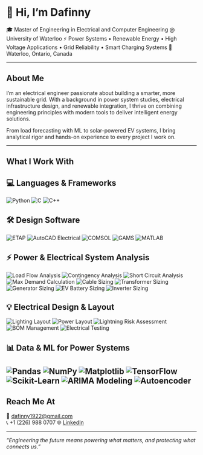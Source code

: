 # 👋 Hi, I’m Dafinny 

🎓 Master of Engineering in Electrical and Computer Engineering @ University of Waterloo
⚡ Power Systems • Renewable Energy • High Voltage Applications • Grid Reliability • Smart Charging Systems
📍 Waterloo, Ontario, Canada

---

## About Me

I’m an electrical engineer passionate about building a smarter, more sustainable grid.
With a background in power system studies, electrical infrastructure design, and renewable integration, I thrive on combining engineering principles with modern tools to deliver intelligent energy solutions.

From load forecasting with ML to solar-powered EV systems, I bring analytical rigor and hands-on experience to every project I work on.

---

## What I Work With

## 💻 **Languages & Frameworks**
![Python](https://img.shields.io/badge/Python-3776AB?style=flat-square&logo=python&logoColor=white)
![C](https://img.shields.io/badge/C-00599C?style=flat-square&logo=c&logoColor=white)
![C++](https://img.shields.io/badge/C++-00599C?style=flat-square&logo=c%2B%2B&logoColor=white)

## 🛠️ **Design Software**
![ETAP](https://img.shields.io/badge/ETAP-E53935?style=flat-square)
![AutoCAD Electrical](https://img.shields.io/badge/AutoCAD%20(Electrical)-0D47A1?style=flat-square)
![COMSOL](https://img.shields.io/badge/COMSOL-1976D2?style=flat-square)
![GAMS](https://img.shields.io/badge/GAMS-512DA8?style=flat-square)
![MATLAB](https://img.shields.io/badge/MATLAB-0076A8?style=flat-square)

## ⚡ **Power & Electrical System Analysis**
![Load Flow Analysis](https://img.shields.io/badge/Load%20Flow%20Analysis-388E3C?style=flat-square)
![Contingency Analysis](https://img.shields.io/badge/Contingency%20Analysis-388E3C?style=flat-square)
![Short Circuit Analysis](https://img.shields.io/badge/Short%20Circuit%20Analysis-D32F2F?style=flat-square)
![Max Demand Calculation](https://img.shields.io/badge/Max%20Demand%20Calculation-F57C00?style=flat-square)
![Cable Sizing](https://img.shields.io/badge/Cable%20Sizing-FF8F00?style=flat-square)
![Transformer Sizing](https://img.shields.io/badge/Transformer%20Sizing-0288D1?style=flat-square)
![Generator Sizing](https://img.shields.io/badge/Generator%20Sizing-039BE5?style=flat-square)
![EV Battery Sizing](https://img.shields.io/badge/EV%20Battery%20Sizing-43A047?style=flat-square)
![Inverter Sizing](https://img.shields.io/badge/Inverter%20Sizing-00796B?style=flat-square)

## 💡 **Electrical Design & Layout**
![Lighting Layout](https://img.shields.io/badge/Lighting%20Layout-FBC02D?style=flat-square)
![Power Layout](https://img.shields.io/badge/Power%20Layout-FBC02D?style=flat-square)
![Lightning Risk Assessment](https://img.shields.io/badge/Lightning%20Risk%20Assessment-FF7043?style=flat-square)
![BOM Management](https://img.shields.io/badge/BOM%20Management-546E7A?style=flat-square)
![Electrical Testing](https://img.shields.io/badge/Electrical%20Testing-1E88E5?style=flat-square)

## 📊 **Data & ML for Power Systems**
![Pandas](https://img.shields.io/badge/Pandas-150458?style=flat-square)
![NumPy](https://img.shields.io/badge/NumPy-013243?style=flat-square)
![Matplotlib](https://img.shields.io/badge/Matplotlib-1565C0?style=flat-square)
![TensorFlow](https://img.shields.io/badge/TensorFlow-FF6F00?style=flat-square)
![Scikit-Learn](https://img.shields.io/badge/Scikit--Learn-F9A825?style=flat-square)
![ARIMA Modeling](https://img.shields.io/badge/ARIMA%20Modeling-6A1B9A?style=flat-square)
![Autoencoder](https://img.shields.io/badge/Autoencoder-4A148C?style=flat-square)
---

## Reach Me At

📧 dafinny1922@gmail.com  
📞 +1 (226) 988 0707
🌐 [LinkedIn]([https://www.linkedin.com/in/vigneshmdm/](https://www.linkedin.com/in/dafinny-thanigaivel-298572245/)) 

---

_“Engineering the future means powering what matters, and protecting what connects us.”_ 
